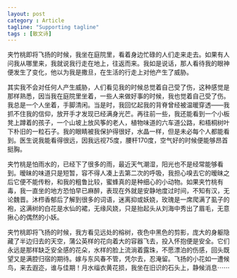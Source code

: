 ```yaml
---
layout: post
category : Article
tagline: "Supporting tagline"
tags : [散文诗]
---
```


夹竹桃即将飞扬的时候，我坐在庭院里，看着身边忙碌的人们走来走去。如果有人问我从哪里来，我就说我行走在地上，往返而来。我如是说话，那人看待我的眼神便发生了变化，他以为我是撒旦，在生活的行走上对他产生了威胁。

其实我不会对任何人产生威胁，人们看见我的时候总觉着自己受了伤，这种感觉是那样熟悉，因当我在庭院里坐着，一些人来做好事的时候，我也觉着自己受了伤。我总是一个人坐着，手脚清闲。当是时，我回忆起我的背脊曾经被温暖穿透——我抓不住我的信仰，放开手才发现已经满身光芒。再往前一些，我还能看到一个小板凳上蹲着的孩子，一个山坡上放风筝的老人，植物味道的六车道公路，和梧桐树叶下朴旧的一粒石子。我的眼睛被我保护得很好，水晶一样，但是未必每个人都能看到。医生说我能看得很远，因我远视75度，腰杆170度，空气好的时候便能够昂首挺胸。

夹竹桃是怕雨水的，已经下了很多的雨，最近天气潮湿，阳光也不是经常能够看到。暧昧的味道只是短暂，容不得人凑上去第二次的呼吸，我担心嗅去它的暧昧之后它便不能传粉，和我的粗鲁比较，蜜蜂真的是种细心的小动物。如果夹竹桃有毒，我一直坐的地方恐怕早已麻醉，表现在外就是安静地度过时间，不知有汉，无论魏晋。沐栉香郁后了解到很多的词语，迷离抑或妖娆，玫瑰是一席爬满了虱子的袍，这满树的白花是水仙的裙，无缘风娆，只是抬起头从刘海中秀出了眉毛，无意揪心的偶然的小妖。

夹竹桃即将飞扬的时候，我方看见远处的榕树，夜色中黑色的剪影，庞大的身躯隐藏了半边归去的天空，蒲公英样的花向着大的容器飞去，投入怀抱便是安全。它们永远是那样缺乏安全感的花朵，水样的脸上流淌着露珠，不愿漂泊的伤感，回头既望又是满腔归宿的期待。嫁与东风春不管，凭尔去，忍淹留。飞扬的小花如一遭候鸟，来去遐迩，谁与佳期！月水缁衣黄花损，我坐在旧识的石头上，静候消息⋯⋯